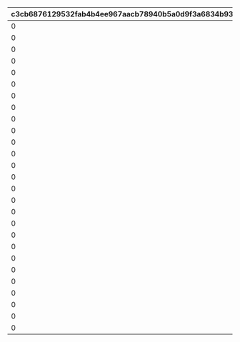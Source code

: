 |c3cb6876129532fab4b4ee967aacb78940b5a0d9f3a6834b93f33d33befb3d6f|e5de51b2451d2601be7df9867a3daeda3ecd88599eb5626283f13f497d2936d4|2650c33b0a0a8a74145970d3542d6ee1df004f30b0d134aa2d4b68a914fa78f4|e46d52713abbdd589bcc538797974073a01f36e982f840bb2d28ff855e9dd740|085643717f4dc8ffd4690355066c3230f164fcc5086deb587e62a6f7170aa9b1|64c41a6889ec62477b5f63306afc708a96c65021bbd5de5af169607c3fbabc05|e643bc49c299f5749cc94a4f657bf04a24d20d8f3c726633a2630737e9186318|0e9e354a722ed58a5a535c630b7c95778b9bc945c5a1b039742c7b923c1a6500|f8f671b54f464c2058ba2e167ddbce9e0a2a7f0069352c18a083ad1a3c73f269|4e8c5874587dcb96149821c66123dadb91aeea2344fefadc7919a0a3cb0d4a10|d2fd4665dbc42a53f618f743f91bc39bbeaf3ee6578a644e6b6437d510bb6528|62e4bfba1c6fbca56646757640e630e90d0e3a6f94bd95458d1d5e6603d5f794|b39e8c65b5c5bc2953237631475b614f09335e36d12167d7d7c640f8fb3d3a28|4d1096fa03ae55ca3267c028299c786e191b3bb8cc47dad6c363b3c6f3a97492|ebf94e16d894c009590be66a4bb20c257b2d278dd4d4d24ed0b4b0f9c769446b|b380460654c8634285343db092831bb2ac075dfa204530eb1ba194d3a8f7bee9|
| --- | --- | --- | --- | --- | --- | --- | --- | --- | --- | --- | --- | --- | --- | --- | --- |
|0|0|26202|0|0|275000001|80000|0|0|0|0|0|2|0|0|0|
|0|0|26202|0|0|275000002|85000|0|0|0|0|0|2|0|0|0|
|0|0|26202|0|0|275000003|90000|0|0|0|0|0|2|0|0|0|
|0|0|26202|0|0|275000004|95000|0|0|0|0|0|2|0|0|0|
|0|0|26202|0|0|275000005|100000|0|0|0|0|0|2|0|0|0|
|0|0|26202|0|0|275000006|105000|0|0|0|0|0|2|0|0|0|
|0|0|26202|0|0|275000007|110000|0|0|0|0|0|2|0|0|0|
|0|0|26202|0|0|275000008|115000|0|0|0|0|0|2|0|0|0|
|0|0|26202|0|0|275000009|120000|0|0|0|0|0|2|0|0|0|
|0|0|26202|0|0|275000010|125000|0|0|0|0|0|2|0|0|0|
|0|0|26202|0|0|275000011|130000|0|0|0|0|0|2|0|0|0|
|0|0|26202|0|0|275000012|135000|0|0|0|0|0|2|0|0|0|
|0|90013|26202|0|4109501|276010001|50000|1|0|2|400|18|2|0|0|0|
|0|90013|26202|0|0|276010002|50000|0|0|2|425|0|2|0|0|0|
|0|90013|26202|0|0|276010003|50000|0|0|2|450|0|2|0|0|0|
|0|90013|26202|0|0|276010004|100000|0|0|2|475|0|2|0|0|0|
|0|90013|26202|0|26203|276010005|100000|1|0|2|500|2|2|0|0|0|
|0|90013|26202|0|4101501|276020001|50000|1|0|2|400|18|2|0|0|0|
|0|90013|26202|0|0|276020002|50000|0|0|2|425|0|2|0|0|0|
|0|90013|26202|0|0|276020003|50000|0|0|2|450|0|2|0|0|0|
|0|90013|26202|0|0|276020004|100000|0|0|2|475|0|2|0|0|0|
|0|90013|26202|0|26203|276020005|100000|1|0|2|500|2|2|0|0|0|
|0|90013|26202|0|4201501|276030001|50000|1|0|2|400|18|2|0|0|0|
|0|90013|26202|0|0|276030002|50000|0|0|2|425|0|2|0|0|0|
|0|90013|26202|0|0|276030003|50000|0|0|2|450|0|2|0|0|0|
|0|90013|26202|0|0|276030004|100000|0|0|2|475|0|2|0|0|0|
|0|90013|26202|0|26203|276030005|100000|1|0|2|500|2|2|0|0|0|